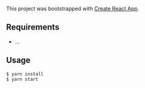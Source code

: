 This project was bootstrapped with [Create React App](https://github.com/facebook/create-react-app).


## Requirements
* ...

## Usage

```
$ yarn install
$ yarn start
```

